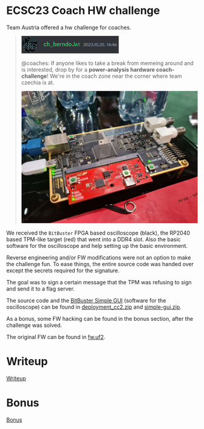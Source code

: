 # ECSC23 Coach HW challenge

Team Austria offered a hw challenge for coaches.

> ![](screenshots/1mod.png)
>
> @coaches: If anyone likes to take a break from memeing around and is interested, drop by for a **power-analysis hardware coach-challenge**!
> We're in the coach zone near the corner where team czechia is at.
>
> ![](screenshots/2.jpg)

We received the `BitBuster` FPGA based oscilloscope (black), the RP2040 based TPM-like target (red) that went into a DDR4 slot. Also the basic software for the oscilloscope and help setting up the basic environment.

Reverse engineering and/or FW modifications were not an option to make the challenge fun. To ease things, the entire source code was handed over except the secrets required for the signature.

The goal was to sign a certain message that the TPM was refusing to sign and send it to a flag server.

The source code and the [BitBuster Simple GUI](https://bitbuster.eu/simple-gui/) (software for the oscilloscope) can be found in [deployment_cc2.zip](files/deployment_cc2.zip) and [simple-gui.zip](files/simple-gui.zip).

As a bonus, some FW hacking can be found in the bonus section, after the challenge was solved.

The original FW can be found in [fw.uf2](files/fw.uf2).

# Writeup

[Writeup](WRITEUP.md)

# Bonus

[Bonus](BONUS.md)
